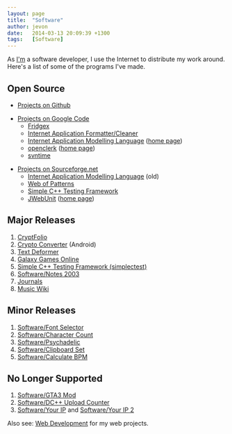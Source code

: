 ```yaml
---
layout: page
title:  "Software"
author: jevon
date:   2014-03-13 20:09:39 +1300
tags:   [Software]
---
```


As [I'm](jevon-wright.md) a software developer, I use the Internet to distribute my work around. Here's a list of some of the programs I've made.

## Open Source
<ul><li><a href="https://github.com/soundasleep">Projects on Github</a></li></ul>

<ul><li><a href="http://code.google.com/u/soundasleep/">Projects on Google Code</a>
  <ul><li><a href="http://code.google.com/p/fridgex/">Fridgex</a></li>
  <li><a href="http://code.google.com/p/iacleaner/">Internet Application Formatter/Cleaner</a></li>
  <li><a href="http://code.google.com/p/iaml/">Internet Application Modelling Language</a> (<a href="http://openiaml.org/">home page</a>)</li>
  <li><a href="http://code.google.com/p/openclerk/">openclerk</a> (<a href="http://openclerk.org/">home page</a>)</li>
  <li><a href="http://code.google.com/p/svntime/">svntime</a></li></ul></li></ul>

<ul><li><a href="http://sourceforge.net/users/jevonwright/">Projects on Sourceforge.net</a>
  <ul><li><a href="http://sourceforge.net/projects/iaml/">Internet Application Modelling Language</a> (old)</li>
  <li><a href="http://sourceforge.net/projects/webofpatterns/">Web of Patterns</a></li>
  <li><a href="http://sourceforge.net/projects/simplectest/">Simple C++ Testing Framework</a></li>
  <li><a href="http://sourceforge.net/projects/jwebunit/">JWebUnit</a> (<a href="http://jwebunit.sourceforge.net">home page</a>)</li></ul></li></ul>

## Major Releases
1. <a href="http://cryptfolio.com">CryptFolio</a>
1. <a href="https://play.google.com/store/apps/details?id=com.cryptfolio.calculator">Crypto Converter</a> (Android)
1. [Text Deformer](text-deformer.md)
1. [Galaxy Games Online](galaxy-games-online.md)
1. <a href="http://simplectest.sf.net">Simple C++ Testing Framework (simplectest)</a>
1. [Software/Notes 2003](software/notes-2003.md) 
1. [Journals](journals.md)
1. [Music Wiki](link-music.md)

## Minor Releases
1. [Software/Font Selector](software/font-selector.md)
1. [Software/Character Count](software/character-count.md)
1. [Software/Psychadelic](software/psychadelic.md)
1. [Software/Clipboard Set](software/clipboard-set.md)
1. [Software/Calculate BPM](software/calculate-bpm.md)

## No Longer Supported
1. [Software/GTA3 Mod](software/gta3-mod.md)
1. [Software/DC++ Upload Counter](software/dc-upload-counter.md)
1. [Software/Your IP](software/your-ip.md) and [Software/Your IP 2](software/your-ip-2.md)

Also see: [Web Development](web-development.md) for my web projects.
